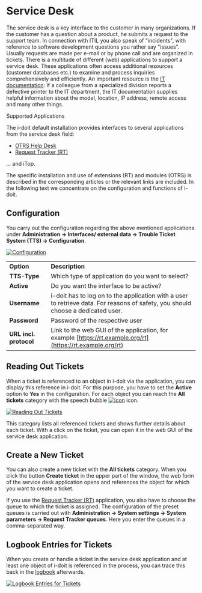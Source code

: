 # Service Desk

The service desk is a key interface to the customer in many organizations. If the customer has a question about a product, he submits a request to the support team. In connection with ITIL you also speak of "incidents", with reference to software development questions you rather say "issues". Usually requests are made per e-mail or by phone call and are organized in tickets. There is a multitude of different (web) applications to support a service desk. These applications often access additional resources (customer databases etc.) to examine and process inquiries comprehensively and efficiently. An important resource is the [IT documentation](../../glossary.md): If a colleague from a specialized division reports a defective printer to the IT department, the IT documentation supplies helpful information about the model, location, IP address, remote access and many other things.

Supported Applications

The i-doit default installation provides interfaces to several applications from the service desk field:

*   [OTRS Help Desk](./otrs-help-desk.md)
*   [Request Tracker (RT)](./request-tracker.md)

… and iTop.

The specific installation and use of extensions (RT) and modules (OTRS) is described in the corresponding articles or the relevant links are included. In the following text we concentrate on the configuration and functions of i-doit.

Configuration
-------------

You carry out the configuration regarding the above mentioned applications under **Administration → Interfaces/ external data → Trouble Ticket System (TTS) → Configuration**.

[![Configuration](../../assets/images/en/automation-and-integration/service-desk/0-sd.png)](../../assets/images/en/automation-and-integration/service-desk/0-sd.png)

|     |     |
| --- | --- |
| **Option** | **Description** |
| **TTS-Type** | Which type of application do you want to select? |
| **Active** | Do you want the interface to be active? |
| **Username** | i-doit has to log on to the application with a user to retrieve data. For reasons of safety, you should choose a dedicated user. |
| **Password** | Password of the respective user |
| **URL incl. protocol** | Link to the web GUI of the application, for example [https://rt.example.org/rt](https://rt.example.org/rt) |

Reading Out Tickets
-------------------

When a ticket is referenced to an object in i-doit via the application, you can display this reference in i-doit. For this purpose, you have to set the **Active** option to **Yes** in the configuration. For each object you can reach the **All tickets** category with the speech bubble [![icon](../../assets/images/en/automation-and-integration/service-desk/1-sd.png)](../../assets/images/en/automation-and-integration/service-desk/1-sd.png) icon.

[![Reading Out Tickets](../../assets/images/en/automation-and-integration/service-desk/2-sd.png)](../../assets/images/en/automation-and-integration/service-desk/2-sd.png)

This category lists all referenced tickets and shows further details about each ticket. With a click on the ticket, you can open it in the web GUI of the service desk application.

Create a New Ticket
-------------------

You can also create a new ticket with the **All tickets** category. When you click the button **Create ticket** in the upper part of the window, the web form of the service desk application opens and references the object for which you want to create a ticket.

If you use the [Request Tracker (RT)](./request-tracker.md) application, you also have to choose the queue to which the ticket is assigned. The configuration of the preset queues is carried out with **Administration → System settings → System parameters → Request Tracker queues**. Here you enter the queues in a comma-separated way.

Logbook Entries for Tickets
---------------------------

When you create or handle a ticket in the service desk application and at least one object of i-doit is referenced in the process, you can trace this back in the [logbook](../../basics/logbook.md) afterwards.

[![Logbook Entries for Tickets](../../assets/images/en/automation-and-integration/service-desk/3-sd.png)](../../assets/images/en/automation-and-integration/service-desk/3-sd.png)